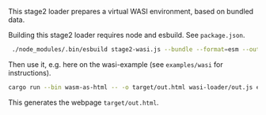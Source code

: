 This stage2 loader prepares a virtual WASI environment, based on bundled data.

Building this stage2 loader requires node and esbuild. See `package.json`.

```bash
 ./node_modules/.bin/esbuild stage2-wasi.js --bundle --format=esm --outfile=out.js
 ```

Then use it, e.g. here on the wasi-example (see `examples/wasi` for instructions).

```bash
cargo run --bin wasm-as-html -- -o target/out.html wasi-loader/out.js examples/wasi/wasi-example.wasm
```

This generates the webpage `target/out.html`.

